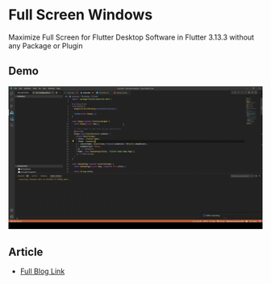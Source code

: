 # Full Screen Windows

Maximize Full Screen for Flutter Desktop Software in Flutter 3.13.3 without any Package or Plugin

## Demo
![](/demo/Flutter-Desktop-Full-Screen-Mode.gif)
## Article
- [Full Blog Link](https://om-chauhan.hashnode.dev/maximize-full-screen-for-flutter-desktop-software-in-flutter-3133-without-any-package-or-plugin)

